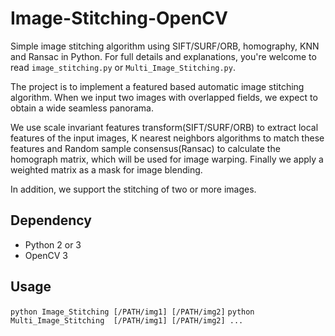# Image-Stitching-OpenCV
Simple image stitching algorithm using SIFT/SURF/ORB, homography, KNN and Ransac in Python.
For full details and explanations, you're welcome to read `image_stitching.py` or `Multi_Image_Stitching.py`. 	

The project is to implement a featured based automatic image stitching algorithm. When we input two images with overlapped fields, we expect to obtain a wide seamless panorama.

We use scale invariant features transform(SIFT/SURF/ORB) to extract local features of the input images, K nearest neighbors algorithms to match these features and Random sample consensus(Ransac) to calculate the homograph matrix, which will be used for image warping. Finally we apply a weighted matrix as a mask for image blending.

In addition, we support the stitching of two or more images.

## Dependency
- Python 2 or 3 
- OpenCV 3

## Usage
`python Image_Stitching [/PATH/img1] [/PATH/img2]`
`python Multi_Image_Stitching  [/PATH/img1] [/PATH/img2] ...`

